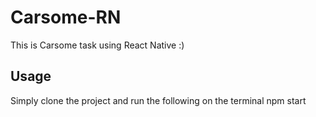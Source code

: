 # Carsome-RN
This is Carsome task using React Native :)

## Usage 

Simply clone the project and run the following on the terminal 
npm start 
